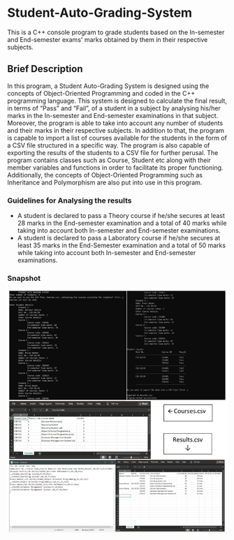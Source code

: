 # Student-Auto-Grading-System
This is a C++ console program to grade students based on the In-semester and End-semester exams' marks obtained by them in their respective subjects.
## Brief Description
In this program, a Student Auto-Grading System is designed using the concepts of Object-Oriented Programming and coded in the C++ programming language. This system is designed to calculate the final result, in terms of “Pass” and “Fail”, of a student in a subject by analysing his/her marks in the In-semester and End-semester examinations in that subject. Moreover, the program is able to take into account any number of students and their marks in their respective subjects. In addition to that, the program is capable to import a list of courses available for the students in the form of a CSV file structured in a specific way. The program is also capable of exporting the results of the students to a CSV file for further perusal. The program contains classes such as Course, Student etc along with their member variables and functions in order to facilitate its proper functioning. Additionally, the concepts of Object-Oriented Programming such as Inheritance and Polymorphism are also put into use in this program.
### Guidelines for Analysing the results
* A student is declared to pass a Theory course if he/she secures at least 28 marks in the End-semester  examination and a total of 40 marks while taking into account both In-semester and End-semester examinations.
* A student is declared to pass a Laboratory course if he/she secures at least 35 marks in the End-Semester examination and a total of 50 marks while taking into account both In-semester and End-semester examinations.
### Snapshot
![alt text](https://github.com/AbinashChetia/Student-Auto-Grading-System/blob/main/snapshot.png)
